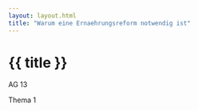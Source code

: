```yaml
---
layout: layout.html
title: "Warum eine Ernaehrungsreform notwendig ist"
---
```


# {{ title }}

AG 13

Thema 1

